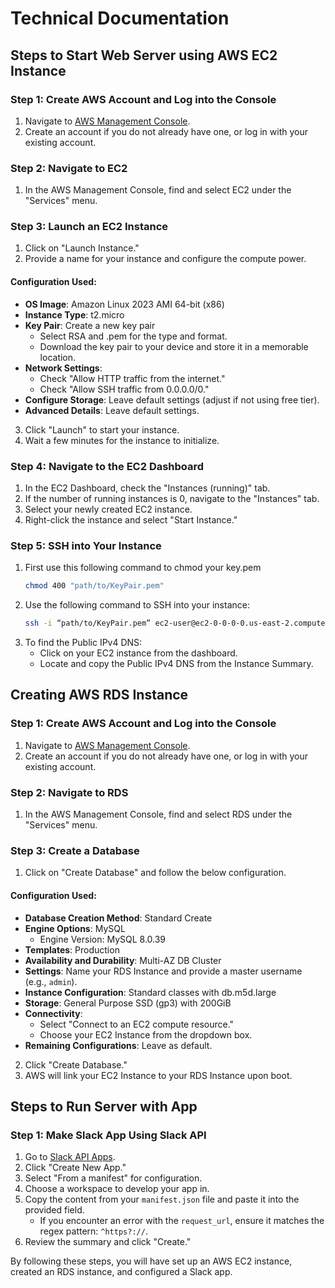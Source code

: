 # Technical Documentation

## Steps to Start Web Server using AWS EC2 Instance

### Step 1: Create AWS Account and Log into the Console
1. Navigate to [AWS Management Console](https://aws.amazon.com/console/).
2. Create an account if you do not already have one, or log in with your existing account.

### Step 2: Navigate to EC2
1. In the AWS Management Console, find and select EC2 under the "Services" menu.

### Step 3: Launch an EC2 Instance
1. Click on "Launch Instance."
2. Provide a name for your instance and configure the compute power.

#### Configuration Used:
- **OS Image**: Amazon Linux 2023 AMI 64-bit (x86)
- **Instance Type**: t2.micro
- **Key Pair**: Create a new key pair
  - Select RSA and .pem for the type and format.
  - Download the key pair to your device and store it in a memorable location.
- **Network Settings**:
  - Check "Allow HTTP traffic from the internet."
  - Check "Allow SSH traffic from 0.0.0.0/0."
- **Configure Storage**: Leave default settings (adjust if not using free tier).
- **Advanced Details**: Leave default settings.

3. Click "Launch" to start your instance.
4. Wait a few minutes for the instance to initialize.

### Step 4: Navigate to the EC2 Dashboard
1. In the EC2 Dashboard, check the "Instances (running)" tab.
2. If the number of running instances is 0, navigate to the "Instances" tab.
3. Select your newly created EC2 instance.
4. Right-click the instance and select "Start Instance."

### Step 5: SSH into Your Instance
1. First use this following command to chmod your key.pem
   ```sh
   chmod 400 "path/to/KeyPair.pem"
   ```
2. Use the following command to SSH into your instance:
   ```sh
   ssh -i “path/to/KeyPair.pem” ec2-user@ec2-0-0-0-0.us-east-2.compute.amazonaws.com
   ```
3. To find the Public IPv4 DNS:
   - Click on your EC2 instance from the dashboard.
   - Locate and copy the Public IPv4 DNS from the Instance Summary.

## Creating AWS RDS Instance

### Step 1: Create AWS Account and Log into the Console
1. Navigate to [AWS Management Console](https://aws.amazon.com/console/).
2. Create an account if you do not already have one, or log in with your existing account.

### Step 2: Navigate to RDS
1. In the AWS Management Console, find and select RDS under the "Services" menu.

### Step 3: Create a Database
1. Click on "Create Database" and follow the below configuration.

#### Configuration Used:
- **Database Creation Method**: Standard Create
- **Engine Options**: MySQL
  - Engine Version: MySQL 8.0.39
- **Templates**: Production
- **Availability and Durability**: Multi-AZ DB Cluster
- **Settings**: Name your RDS Instance and provide a master username (e.g., `admin`).
- **Instance Configuration**: Standard classes with db.m5d.large
- **Storage**: General Purpose SSD (gp3) with 200GiB
- **Connectivity**:
  - Select "Connect to an EC2 compute resource."
  - Choose your EC2 Instance from the dropdown box.
- **Remaining Configurations**: Leave as default.

2. Click "Create Database."
3. AWS will link your EC2 Instance to your RDS Instance upon boot.

## Steps to Run Server with App

### Step 1: Make Slack App Using Slack API
1. Go to [Slack API Apps](https://api.slack.com/apps).
2. Click "Create New App."
3. Select "From a manifest" for configuration.
4. Choose a workspace to develop your app in.
5. Copy the content from your `manifest.json` file and paste it into the provided field.
   - If you encounter an error with the `request_url`, ensure it matches the regex pattern: `^https?://`.
6. Review the summary and click "Create."

By following these steps, you will have set up an AWS EC2 instance, created an RDS instance, and configured a Slack app.
